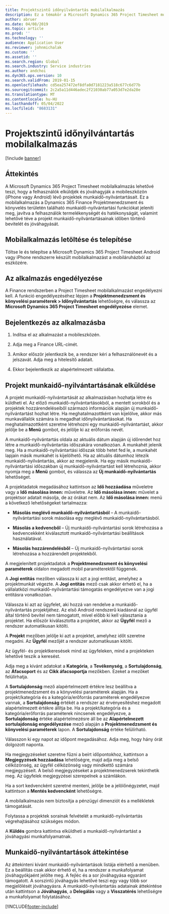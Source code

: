 ```yaml
---
title: Projektszintű időnyilvántartás mobilalkalmazás
description: Ez a témakör a Microsoft Dynamics 365 Project Timesheet mobilalkalmazással kapcsolatban tartalmaz információkat. A Projektszintű időnyilvántartás mobilalkalmazás lehetővé teszi, hogy a felhasználók elküldjék és jóváhagyják a mobileszközön lévő projektek munkaidő-nyilvántartásait.
author: abruer
ms.date: 04/08/2019
ms.topic: article
ms.prod: ''
ms.technology: ''
audience: Application User
ms.reviewer: johnmichalak
ms.custom: ''
ms.assetid: ''
ms.search.region: Global
ms.search.industry: Service industries
ms.author: andchoi
ms.dyn365.ops.version: 10
ms.search.validFrom: 2019-01-15
ms.openlocfilehash: cd5ea257472ef8dfa0d7181223a518c677c6d77b
ms.sourcegitcommit: 2c2a5a11d446adec2f21030ab77a053d7e2da28e
ms.translationtype: MT
ms.contentlocale: hu-HU
ms.lasthandoff: 05/04/2022
ms.locfileid: "8683131"
---
```

# <a name="project-timesheet-mobile-application"></a>Projektszintű időnyilvántartás mobilalkalmazás

[!include [banner](../includes/banner.md)]

## <a name="overview"></a>Áttekintés

A Microsoft Dynamics 365 Project Timesheet mobilalkalmazás lehetővé teszi, hogy a felhasználók elküldjék és jóváhagyják a mobileszközön (iPhone vagy Android) lévő projektek munkaidő-nyilvántartásait. Ez a mobilalkalmazás a Dynamics 365 Finance Projektmenedzsment és könyvelés területén található munkaidő-nyilvántartási funkciókat jeleníti meg, javítva a felhasználók termelékenységét és hatékonyságát, valamint lehetővé téve a projekt munkaidő-nyilvántartásainak időben történő bevitelét és jóváhagyását.

## <a name="download-and-install-the-mobile-app"></a>Mobilalkalmazás letöltése és telepítése

Töltse le és telepítse a Microsoft Dynamics 365 Project Timesheet Android vagy iPhone rendszerre készült mobilalkalmazást a mobiláruházból az eszközére.

## <a name="enable-the-app"></a>Az alkalmazás engedélyezése 

A Finance rendszerben a Project Timesheet mobilalkalmazást engedélyezni kell. A funkció engedélyezéséhez lépjen a **Projektmenedzsment és könyvelési paraméterek \> Időnyilvántartás** lehetőségre, és válassza az **Microsoft Dynamics 365 Project Timesheet engedélyezése** elemet.

## <a name="sign-in-to-the-app"></a>Bejelentkezés az alkalmazásba

1.  Indítsa el az alkalmazást a mobileszközén.

2.  Adja meg a Finance URL-címét.

3.  Amikor először jelentkezik be, a rendszer kéri a felhasználónevét és a jelszavát. Adja meg a hitelesítő adatait.

4.  Ekkor bejelentkezik az alapértelmezett vállalatba.

## <a name="submit-a-project-timesheet"></a>Projekt munkaidő-nyilvántartásának elküldése

A projekt munkaidő-nyilvántartását az alkalmazásban hozhatja létre és küldheti el. Az előző munkaidő-nyilvántartásokból, a mentett sorokból és a projektek hozzárendeléseiből származó információk alapján új munkaidő-nyilvántartást hozhat létre. Ha meghatalmazottként van kijelölve, akkor más munkavállalók számára is megadhat időnyilvántartásokat. Ha meghatalmazottként szeretne létrehozni egy munkaidő-nyilvántartást, akkor jelölje be a **Menü** gombot, és jelölje ki az erőforrás nevét.

A munkaidő-nyilvántartás oldala az aktuális dátum alapján új időrendet hoz létre a munkaidő-nyilvántartás időszakára vonatkozóan. A munkahét jelenik meg. Ha a munkaidő-nyilvántartási időszak több hetet fed le, a munkahét lapjain másik munkahét is kijelölhető.
Ha az aktuális dátumhoz létezik munkaidő-nyilvántartás, akkor az megjelenik. Ha egy másik munkaidő-nyilvántartási időszakban új munkaidő-nyilvántartást kell létrehoznia, akkor nyomja meg a **Menü** gombot, és válassza az **Új munkaidő-nyilvántartás** lehetőséget.

A projektadatok megadásához kattintson az **Idő hozzáadása** műveletre vagy a **Idő másolása innen:** műveletre. Az **Idő másolása innen:** művelet a projektsor adatait másolja, de az órákat nem. Az **Idő másolása innen:** menü a következő lehetőségeket tartalmazza:

- **Másolás meglévő munkaidő-nyilvántartásból** – A munkaidő-nyilvántartási sorok másolása egy meglévő munkaidő-nyilvántartásból.

- **Másolás a kedvencből** – Új munkaidő-nyilvántartási sorok létrehozása a kedvencekként kiválasztott munkaidő-nyilvántartási beállítások használatával.

- **Másolás hozzárendelésből** – Új munkaidő-nyilvántartási sorok létrehozása a hozzárendelt projektekből.

A megjelenített projektadatok a **Projektmenedzsment és könyvelési paraméterek** oldalon megadott mobil paraméterektől függenek.

A **Jogi entitás** mezőben válassza ki azt a jogi entitást, amelyhez a projektmunkát végezte. A **Jogi entitás** mező csak akkor érhető el, ha a vállalatközi munkaidő-nyilvántartási támogatás engedélyezve van a jogi entitásra vonatkozóan.

Válassza ki azt az ügyfelet, aki hozzá van rendelve a munkaidő-nyilvántartás projektjéhez. Az első Android rendszerű kiadásnál az ügyfél által történő bevitel nem támogatott, mivel előbb ki kell választania a projektet. Ha először kiválasztotta a projektet, akkor az **Ügyfél** mező a rendszer automatikusan kitölti.

A **Projekt** mezőben jelölje ki azt a projektet, amelyhez időt szeretne megadni. Az **Ügyfél** mezőjét a rendszer automatikusan kitölti.

Az ügyfél- és projektkeresések mind az ügyfeleken, mind a projekteken lehetővé teszik a keresést.

Adja meg a kívánt adatokat a **Kategória**, a **Tevékenység**, a **Sortulajdonság**, az **Áfacsoport** és az **Cikk áfacsoportja** mezőkben. Ezeket a mezőket felülírhatja.

A **Sortulajdonság** mező alapértelmezett értékre lesz beállítva a projektmenedzsment és a könyvelési paraméterek alapján. Ha a projekt/kategória és a kategória/erőforrás paraméterek engedélyezve vannak, a **Sortulajdonság** értékét a rendszer az érvényesítéshez megadott alapértelmezett értékre állítja be. Ha a projekt/kategória és a kategória/erőforrás paraméterek nincsenek engedélyezve, a **Sortulajdonság** értéke alapértelmezésre áll be az **Alapértelmezett sortulajdonság engedélyezése** mező alapján a **Projektmenedzsment és könyvelési paraméterek** lapon. A **Sortulajdonság** értéke felülírható.

Válasszon ki egy napot az időpont megadásához. Adja meg, hogy hány órát dolgozott naponta.

Ha megjegyzéseket szeretne fűzni a beírt időpontokhoz, kattintson a **Megjegyzések hozzáadása** lehetőségre, majd adja meg a belső célközönség, az ügyfél célközönség vagy mindkettő számára megjegyzéseit.
A belső megjegyzéseket a projektmenedzserek tekinthetik meg. Az ügyfelek megjegyzései szerepelnek a számlákon.

Ha a sort kedvencként szeretné menteni, jelölje be a jelölőnégyzetet, majd kattintson a **Mentés kedvencként** lehetőségre.

A mobilalkalmazás nem biztosítja a pénzügyi dimenziót és a mellékletek támogatását.

Folytassa a projektek sorainak felvételét a munkaidő-nyilvántartás végrehajtásához szükséges módon.

A **Küldés** gombra kattintva elküldheti a munkaidő-nyilvántartást a jóváhagyási munkafolyamatnak.

## <a name="review-timesheets"></a>Munkaidő-nyilvántartások áttekintése

Az áttekinteni kívánt munkaidő-nyilvántartások listája elérhető a menüben. Ez a beállítás csak akkor érhető el, ha a rendszer a munkafolyamat jóváhagyókjaént jelölte meg. A fejléc és a sor jóváhagyása egyaránt támogatott. A sorszintű jóváhagyás lehetővé teszi egy vagy több sor megjelölését jóváhagyásra. A munkaidő-nyilvántartás adatainak áttekintése után kattintson a **Jóváhagyás**, a **Delegálás** vagy a **Visszatérés** lehetőségre a munkafolyamat folytatásához.


[!INCLUDE[footer-include](../includes/footer-banner.md)]